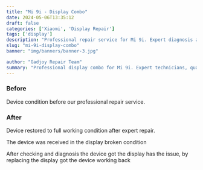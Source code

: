 ```yaml
---
title: "Mi 9i - Display Combo"
date: 2024-05-06T13:35:12
draft: false
categories: ['Xiaomi', 'Display Repair']
tags: ['display']
description: "Professional repair service for Mi 9i. Expert diagnosis and quality repairs in Bangalore."
slug: "mi-9i-display-combo"
banner: "img/banners/banner-3.jpg"

author: "Gadjoy Repair Team"
summary: "Professional display combo for Mi 9i. Expert technicians, quality parts, warranty included."
---
```


### Before

Device condition before our professional repair service.

### After

Device restored to full working condition after expert repair.

The device was received in the display broken condition

After checking and diagnosis the device got the display has the issue, by replacing the display got the device working back